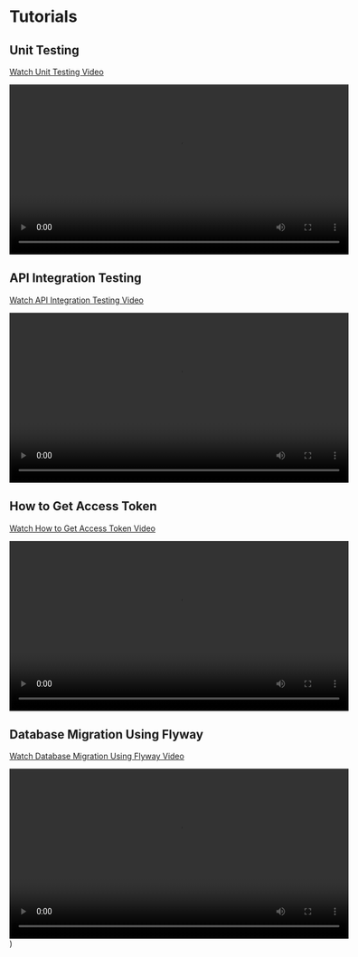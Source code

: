 # Tutorials


## Unit Testing
[Watch Unit Testing Video](./unit-testing.webm)

<video width="600" controls>
  <source src="./unit-testing.webm" type="video/webm">
  Your browser does not support the video tag.
</video>

## API Integration Testing
[Watch API Integration Testing Video](./api-and-integration-testing.webm)

<video width="600" controls>
  <source src="./api-and-integration-testing.webm" type="video/webm">
  Your browser does not support the video tag.
</video>

## How to Get Access Token
[Watch How to Get Access Token Video](./how-to-get-access-token.webm)

<video width="600" controls>
  <source src="./how-to-get-access-token.webm" type="video/webm">
  Your browser does not support the video tag.
</video>

## Database Migration Using Flyway
[Watch Database Migration Using Flyway Video](./db-migration-using-flyway.webm)

<video width="600" controls>
  <source src="./db-migration-using-flyway.webm" type="video/webm">
  Your browser does not support the video tag.
</video>
)

